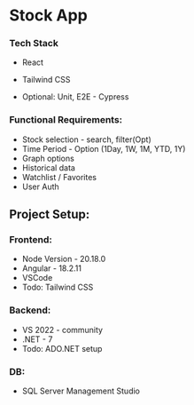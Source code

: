 # Stock App

### Tech Stack
- React
- Tailwind CSS

- Optional: Unit, E2E - Cypress 

### Functional Requirements:
- Stock selection - search, filter(Opt)
- Time Period - Option (1Day, 1W, 1M, YTD, 1Y)
- Graph options
- Historical data
- Watchlist / Favorites
- User Auth

## Project Setup:

### Frontend:
- Node Version - 20.18.0
- Angular - 18.2.11
- VSCode
- Todo: Tailwind CSS

### Backend:
- VS 2022 - community
- .NET - 7
- Todo: ADO.NET setup

### DB:
- SQL Server Management Studio

